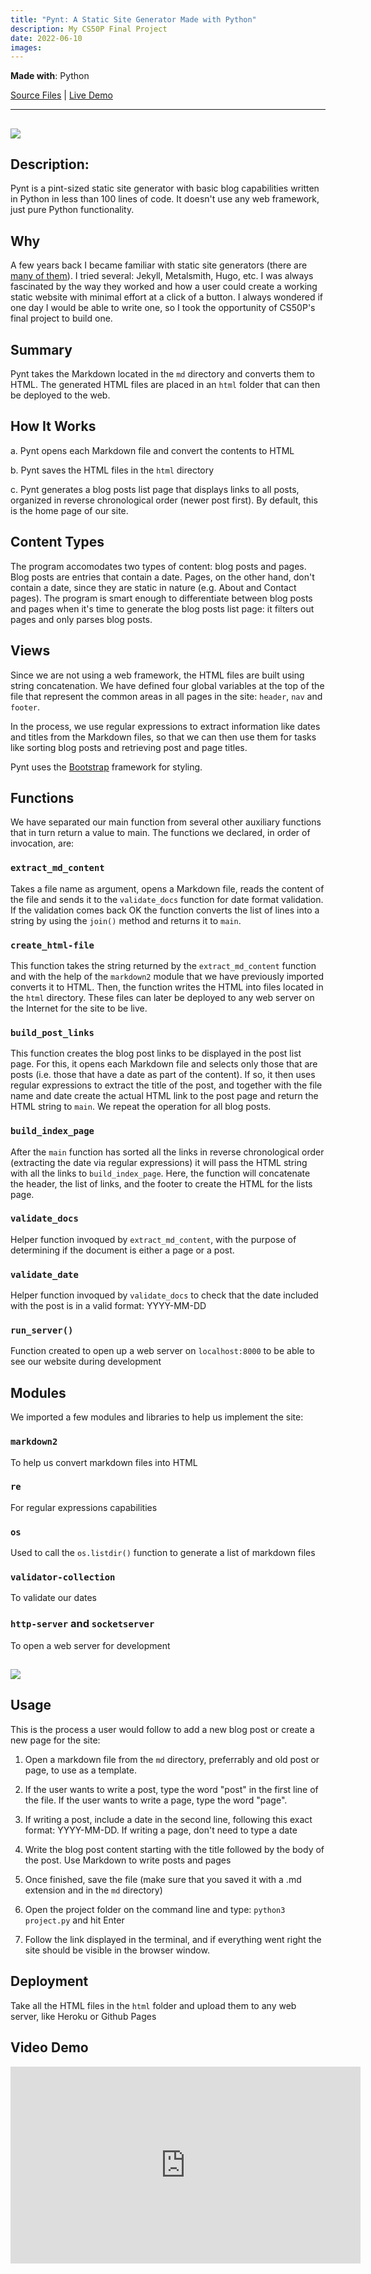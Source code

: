 ```yaml
---
title: "Pynt: A Static Site Generator Made with Python"
description: My CS50P Final Project
date: 2022-06-10
images:
---
```


**Made with**: <i class="fab fa-python"></i> Python

[Source Files](https://github.com/mariobox/pynt-ssg) | [Live Demo](https://mariosanchez.org/pynt-ssg/html/) 

<hr />
    
## <img src="/img/pynt-gr.png">

## Description:
Pynt is a pint-sized static site generator with basic blog capabilities written in Python in less than 100 lines of code. It doesn't use any web framework, just pure Python functionality. 

## Why
A few years back I became familiar with static site generators (there are [many of them](https://staticsitegenerators.net/)). I tried several: Jekyll, Metalsmith, Hugo, etc. I was always fascinated by the way they worked and how a user could create a working static website with minimal effort at a click of a button. I always wondered if one day I would be able to write one, so I took the opportunity of CS50P's final project to build one.

## Summary
Pynt takes the Markdown located in the `md` directory and converts them to HTML. The generated HTML files are placed in an `html` folder that can then be deployed to the web.

## How It Works

a. Pynt opens each Markdown file and convert the contents to HTML

b. Pynt saves the HTML files in the `html` directory

c. Pynt generates a blog posts list page that displays links to all posts, organized in reverse chronological order (newer post first). By default, this is the home page of our site.

## Content Types

The program accomodates two types of content: blog posts and pages. Blog posts are entries that contain a date. Pages, on the other hand, don't contain a date, since they are static in nature (e.g. About and Contact pages).  The program is smart enough to differentiate between blog posts and pages when it's time to generate the blog posts list page: it filters out pages and only parses blog posts.

## Views

Since we are not using a web framework, the HTML files are built using string concatenation. We have defined four global variables at the top of the file that represent the common areas in all pages in the site: `header`, `nav` and `footer`.

In the process, we use regular expressions to extract information like dates and titles from the Markdown files, so that we can then use them for tasks like sorting blog posts and retrieving post and page titles.

Pynt uses the [Bootstrap](https://getbootstrap.com) framework for styling.

## Functions

We have separated our main function from several other auxiliary functions that in turn return a value to main. The functions we declared, in order of invocation, are:

### `extract_md_content`

Takes a file name as argument, opens a Markdown file, reads the content of the file and sends it to the `validate_docs` function for date format validation. If the validation comes back OK the function converts the list of lines into a string by using the `join()` method and returns it to `main`.

### `create_html-file`

This function takes the string returned by the `extract_md_content` function and with the help of the `markdown2` module that we have previously imported converts it to HTML. Then, the function writes the HTML into files located in the `html` directory. These files can later be deployed to any web server on the Internet for the site to be live.

### `build_post_links`

This function creates the blog post links to be displayed in the post list page. For this, it opens each Markdown file and selects only those that are posts (i.e. those that have a date as part of the content). If so, it then uses regular expressions to extract the title of the post, and together with the file name and date create the actual HTML link to the post page and return the HTML string to `main`. We repeat the operation for all blog posts.

### `build_index_page`

After the `main` function has sorted all the links in reverse chronological order (extracting the date via regular expressions) it will pass the HTML string with all the links to `build_index_page`. Here, the function will concatenate the header, the list of links, and the footer to create the HTML for the lists page.

### `validate_docs`

Helper function invoqued by `extract_md_content`, with the purpose of determining if the document is either a page or a post.

### `validate_date`

Helper function invoqued by `validate_docs` to check that the date included with the post is in a valid format: YYYY-MM-DD

### `run_server()`

Function created to open up a web server on `localhost:8000` to be able to see our website during development

## Modules

We imported a few modules and libraries to help us implement the site:

### `markdown2`

To help us convert markdown files into HTML

### `re`

For regular expressions capabilities

### `os`

Used to call the `os.listdir()` function to generate a list of markdown files

### `validator-collection`

To validate our dates

### `http-server` and `socketserver`

To open a web server for development

## <img src="/img/pynt_ss.png">

## Usage

This is the process a user would follow to add a new blog post or create a new page for the site:

1. Open a markdown file from the `md` directory, preferrably and old post or page, to use as a template.

2. If the user wants to write a post, type the word "post" in the first line of the file. If the user wants to write a page, type the word "page".

3. If writing a post, include a date in the second line, following this exact format: YYYY-MM-DD. If writing a page, don't need to type a date

4. Write the blog post content starting with the title followed by the body of the post. Use Markdown to write posts and pages

5. Once finished, save the file (make sure that you saved it with a .md extension and in the `md` directory)

6. Open the project folder on the command line and type: `python3 project.py` and hit Enter

7. Follow the link displayed in the terminal, and if everything went right the site should be visible in the browser window.

## Deployment

Take all the HTML files in the `html` folder and upload them to any web server, like Heroku or Github Pages

## Video Demo

<iframe width="560" height="315" src="https://www.youtube.com/embed/iSyWYh9aZYk" title="YouTube video player" frameborder="0" allow="accelerometer; autoplay; clipboard-write; encrypted-media; gyroscope; picture-in-picture" allowfullscreen></iframe>